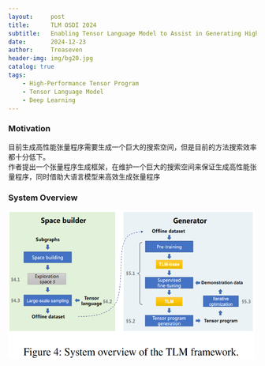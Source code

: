 ```yaml
---
layout:     post
title:      TLM OSDI 2024
subtitle:   Enabling Tensor Language Model to Assist in Generating High-Performance Tensor Programs for Deep Learning
date:       2024-12-23
author:     Treaseven
header-img: img/bg20.jpg
catalog: true
tags:
    - High-Performance Tensor Program
    - Tensor Language Model
    - Deep Learning
---
```


### Motivation
目前生成高性能张量程序需要生成一个巨大的搜索空间，但是目前的方法搜索效率都十分低下。<br>
作者提出一个张量程序生成框架，在维护一个巨大的搜索空间来保证生成高性能张量程序，同时借助大语言模型来高效生成张量程序

### System Overview

<img width="500" height="300" src="/img/post-tlm-overview.png"/>